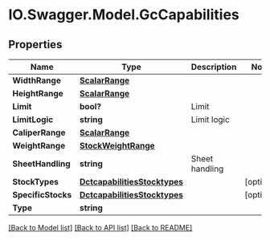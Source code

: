 # IO.Swagger.Model.GcCapabilities
## Properties

Name | Type | Description | Notes
------------ | ------------- | ------------- | -------------
**WidthRange** | [**ScalarRange**](ScalarRange.md) |  | 
**HeightRange** | [**ScalarRange**](ScalarRange.md) |  | 
**Limit** | **bool?** | Limit | 
**LimitLogic** | **string** | Limit logic | 
**CaliperRange** | [**ScalarRange**](ScalarRange.md) |  | 
**WeightRange** | [**StockWeightRange**](StockWeightRange.md) |  | 
**SheetHandling** | **string** | Sheet handling | 
**StockTypes** | [**DctcapabilitiesStocktypes**](DctcapabilitiesStocktypes.md) |  | [optional] 
**SpecificStocks** | [**DctcapabilitiesStocktypes**](DctcapabilitiesStocktypes.md) |  | [optional] 
**Type** | **string** |  | 

[[Back to Model list]](../README.md#documentation-for-models) [[Back to API list]](../README.md#documentation-for-api-endpoints) [[Back to README]](../README.md)

